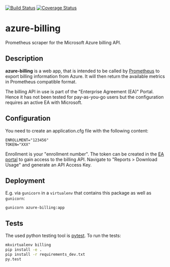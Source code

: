 [![Build Status](https://travis-ci.org/blue-yonder/azure-cost-mon.svg?branch=master)](https://travis-ci.org/blue-yonder/azure-cost-mon)
[![Coverage Status](https://coveralls.io/repos/github/blue-yonder/azure-cost-mon/badge.svg?branch=master)](https://coveralls.io/github/blue-yonder/azure-cost-mon?branch=master)

azure-billing
=============

Prometheus scraper for the Microsoft Azure billing API.

Description
-----------

**azure-billing** is a web app, that is intended to be called by [Prometheus](https://prometheus.io) to export billing information from Azure. 
It will then return the available metrics in Prometheus compatible format.

The billing API in use is part of the "Enterprise Agreement (EA)" Portal. Hence it has not been tested for pay-as-you-go 
users but the configuration requires an active EA with Microsoft.

Configuration
-------------

You need to create an application.cfg file with the following content:

    ENROLLMENT="123456"
    TOKEN="XXX"

Enrollment is your "enrollment number". The token can be created in the [EA portal](https://ea.azure.com/) to gain 
access to the billing API. Navigate to "Reports > Download Usage" and generate an API Access Key.

Deployment
----------

E.g. via `gunicorn` in a `virtualenv` that contains this package as well as `gunicorn`:

    gunicorn azure-billing:app



Tests
-----

The used python testing tool is [pytest](https://docs.pytest.org/en/latest/).
To run the tests:

```bash
mkvirtualenv billing
pip install -e .
pip install -r requirements_dev.txt
py.test
```
